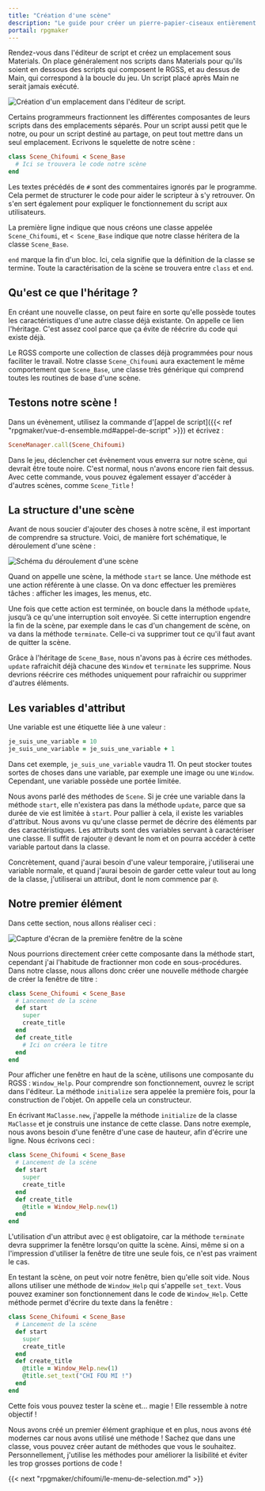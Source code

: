 ```yaml
---
title: "Création d'une scène"
description: "Le guide pour créer un pierre-papier-ciseaux entièrement en scripts sur RPG Maker VX Ace. Apprenez à scripter en Ruby et RGSS pour créer vos propres systèmes sur RPG Maker !"
portail: rpgmaker
---
```


Rendez-vous dans l'éditeur de script et créez un emplacement sous Materials. On place généralement nos scripts dans Materials pour qu'ils soient en dessous des scripts qui composent le RGSS, et au dessus de Main, qui correspond à la boucle du jeu. Un script placé après Main ne serait jamais exécuté.

![Création d'un emplacement dans l'éditeur de script.](/rpgmaker/chifoumi/emplacement.png)

Certains programmeurs fractionnent les différentes composantes de leurs scripts dans des emplacements séparés. Pour un script aussi petit que le notre, ou pour un script destiné au partage, on peut tout mettre dans un seul emplacement. Ecrivons le squelette de notre scène :

```ruby
class Scene_Chifoumi < Scene_Base
  # Ici se trouvera le code notre scène
end
```

Les textes précédés de `#` sont des commentaires ignorés par le programme. Cela permet de structurer le code pour aider le scripteur à s'y retrouver. On s'en sert également pour expliquer le fonctionnement du script aux utilisateurs.

La première ligne indique que nous créons une classe appelée `Scene_Chifoumi`, et `< Scene_Base` indique que notre classe héritera de la classe `Scene_Base`.

`end` marque la fin d'un bloc. Ici, cela signifie que la définition de la classe se termine. Toute la caractérisation de la scène se trouvera entre `class` et `end`.

## Qu'est ce que l'héritage ?

En créant une nouvelle classe, on peut faire en sorte qu'elle possède toutes les caractéristiques d'une autre classe déjà existante. On appelle ce lien l'héritage. C'est assez cool parce que ça évite de réécrire du code qui existe déjà.

Le RGSS comporte une collection de classes déjà programmées pour nous faciliter le travail. Notre classe `Scene_Chifoumi` aura exactement le même comportement que `Scene_Base`, une classe très générique qui comprend toutes les routines de base d'une scène.

## Testons notre scène !

Dans un évènement, utilisez la commande d'[appel de script]({{< ref "rpgmaker/vue-d-ensemble.md#appel-de-script" >}}) et écrivez :

```ruby
SceneManager.call(Scene_Chifoumi)
```

Dans le jeu, déclencher cet évènement vous enverra sur notre scène, qui devrait être toute noire. C'est normal, nous n'avons encore rien fait dessus. Avec cette commande, vous pouvez également essayer d'accéder à d'autres scènes, comme `Scene_Title` !

## La structure d'une scène

Avant de nous soucier d'ajouter des choses à notre scène, il est important de comprendre sa structure. Voici, de manière fort schématique, le déroulement d'une scène :

![Schéma du déroulement d'une scène](/rpgmaker/chifoumi/schema2.png)

Quand on appelle une scène, la méthode `start` se lance. Une méthode est une action référente à une classe. On va donc effectuer les premières tâches : afficher les images, les menus, etc.

Une fois que cette action est terminée, on boucle dans la méthode `update`, jusqu’à ce qu'une interruption soit envoyée. Si cette interruption engendre la fin de la scène, par exemple dans le cas d'un changement de scène, on va dans la méthode `terminate`. Celle-ci va supprimer tout ce qu'il faut avant de quitter la scène.

Grâce à l'héritage de `Scene_Base`, nous n'avons pas à écrire ces méthodes. `update` rafraichit déjà chacune des `Window` et `terminate` les supprime. Nous devrions réécrire ces méthodes uniquement pour rafraichir ou supprimer d'autres éléments.

## Les variables d'attribut

Une variable est une étiquette liée à une valeur :

```ruby
je_suis_une_variable = 10
je_suis_une_variable = je_suis_une_variable + 1
```

Dans cet exemple, `je_suis_une_variable` vaudra 11. On peut stocker toutes sortes de choses dans une variable, par exemple une image ou une `Window`. Cependant, une variable possède une portée limitée.

Nous avons parlé des méthodes de `Scene`. Si je crée une variable dans la méthode `start`, elle n'existera pas dans la méthode `update`, parce que sa durée de vie est limitée à `start`. Pour pallier à cela, il existe les variables d'attribut. Nous avons vu qu'une classe permet de décrire des éléments par des caractéristiques. Les attributs sont des variables servant à caractériser une classe. Il suffit de rajouter `@` devant le nom et on pourra accéder à cette variable partout dans la classe.

Concrètement, quand j'aurai besoin d'une valeur temporaire, j'utiliserai une variable normale, et quand j'aurai besoin de garder cette valeur tout au long de la classe, j'utiliserai un attribut, dont le nom commence par `@`.

## Notre premier élément

Dans cette section, nous allons réaliser ceci :

![Capture d'écran de la première fenêtre de la scène](/rpgmaker/chifoumi/premierefenetre.png)

Nous pourrions directement créer cette composante dans la méthode start, cependant j'ai l'habitude de fractionner mon code en sous-procédures. Dans notre classe, nous allons donc créer une nouvelle méthode chargée de créer la fenêtre de titre :

```ruby
class Scene_Chifoumi < Scene_Base
  # Lancement de la scène
  def start
    super
    create_title
  end
  def create_title
    # Ici on créera le titre
  end
end
```

Pour afficher une fenêtre en haut de la scène, utilisons une composante du RGSS : `Window_Help`. Pour comprendre son fonctionnement, ouvrez le script dans l'éditeur. La méthode `initialize` sera appelée la première fois, pour la construction de l'objet. On appelle cela un constructeur.

En écrivant `MaClasse.new`, j'appelle la méthode `initialize` de la classe `MaClasse` et je construis une instance de cette classe. Dans notre exemple, nous avons besoin d'une fenêtre d'une case de hauteur, afin d'écrire une ligne. Nous écrivons ceci :

```ruby
class Scene_Chifoumi < Scene_Base
  # Lancement de la scène
  def start
    super
    create_title
  end
  def create_title
    @title = Window_Help.new(1)
  end
end
```

L'utilisation d'un attribut avec `@` est obligatoire, car la méthode `terminate` devra supprimer la fenêtre lorsqu'on quitte la scène. Ainsi, même si on a l'impression d'utiliser la fenêtre de titre une seule fois, ce n'est pas vraiment le cas.

En testant la scène, on peut voir notre fenêtre, bien qu'elle soit vide. Nous allons utiliser une méthode de `Window_Help` qui s'appelle `set_text`. Vous pouvez examiner son fonctionnement dans le code de `Window_Help`. Cette méthode permet d'écrire du texte dans la fenêtre :

```ruby
class Scene_Chifoumi < Scene_Base
  # Lancement de la scène
  def start
    super
    create_title
  end
  def create_title
    @title = Window_Help.new(1)
    @title.set_text("CHI FOU MI !")
  end
end
```

Cette fois vous pouvez tester la scène et... magie ! Elle ressemble à notre objectif !

Nous avons créé un premier élément graphique et en plus, nous avons été modernes car nous avons utilisé une méthode ! Sachez que dans une classe, vous pouvez créer autant de méthodes que vous le souhaitez. Personnellement, j'utilise les méthodes pour améliorer la lisibilité et éviter les trop grosses portions de code !

{{< next "rpgmaker/chifoumi/le-menu-de-selection.md" >}}